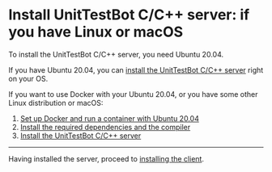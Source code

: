 # Install UnitTestBot C/C++ server: if you have Linux or macOS

To install the UnitTestBot C/C++ server, you need Ubuntu 20.04.

If you have Ubuntu 20.04, you can [install the UnitTestBot C/C++ server](https://github.com/UnitTestBot/UTBotCpp/wiki/install-server-on-ubuntu) 
right on your OS.

If you want to use Docker with your Ubuntu 20.04, or you have some other Linux distribution or macOS:

1. [Set up Docker and run a container with Ubuntu 20.04](https://github.com/UnitTestBot/UTBotCpp/wiki/set-up-docker-os)
2. [Install the required dependencies and the compiler](https://github.com/UnitTestBot/UTBotCpp/wiki/install-dependencies-gcc9)
3. [Install the UnitTestBot C/C++ server](https://github.com/UnitTestBot/UTBotCpp/wiki/install-server-on-ubuntu)

***
Having installed the server, proceed to [installing the client](https://github.com/UnitTestBot/UTBotCpp/wiki/install_client).
